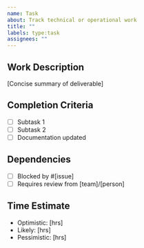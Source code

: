 ```yaml
---
name: Task
about: Track technical or operational work
title: ""
labels: type:task
assignees: ""
---
```


## Work Description
[Concise summary of deliverable]

## Completion Criteria
- [ ] Subtask 1
- [ ] Subtask 2
- [ ] Documentation updated

## Dependencies
- [ ] Blocked by #[issue]
- [ ] Requires review from [team]/[person]

## Time Estimate
- Optimistic: [hrs]
- Likely: [hrs]
- Pessimistic: [hrs]
